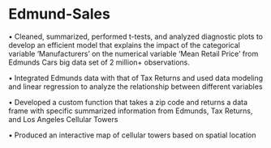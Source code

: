 # Edmund-Sales
• Cleaned, summarized, performed t-tests, and analyzed diagnostic plots to develop an efficient model that explains the impact of the categorical variable ‘Manufacturers’ on the numerical variable ‘Mean Retail Price’ from Edmunds Cars big data set of 2 million+ observations. 

• Integrated Edmunds data with that of Tax Returns and used data modeling and linear regression to analyze the relationship between different variables

• Developed a custom function that takes a zip code and returns a data frame with specific summarized information from Edmunds, Tax Returns, and Los Angeles Cellular Towers

• Produced an interactive map of cellular towers based on spatial location
